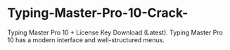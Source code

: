 # Typing-Master-Pro-10-Crack-
Typing Master Pro 10 + License Key Download (Latest). Typing Master Pro 10 has a modern interface and well-structured menus.
